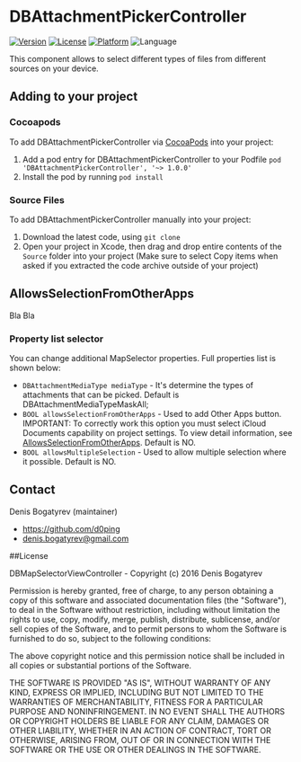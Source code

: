 # DBAttachmentPickerController
[![Version](https://img.shields.io/cocoapods/v/DBAttachmentPickerController.svg?style=flat)](http://cocoadocs.org/docsets/DBAttachmentPickerController)
[![License](https://img.shields.io/cocoapods/l/DBMapSelectorViewController.svg?style=flat)](http://cocoadocs.org/docsets/DBMapSelectorViewController)
[![Platform](https://img.shields.io/cocoapods/p/DBMapSelectorViewController.svg?style=flat)](http://cocoadocs.org/docsets/DBMapSelectorViewController)
![Language](https://img.shields.io/badge/Language-%20Objective%20C%20-blue.svg)

This component allows to select different types of files from different sources on your device.

## Adding to your project

### Cocoapods

To add DBAttachmentPickerController via [CocoaPods](http://cocoapods.org/) into your project:

1. Add a pod entry for DBAttachmentPickerController to your Podfile `pod 'DBAttachmentPickerController', '~> 1.0.0'`
2. Install the pod by running `pod install`

### Source Files

To add DBAttachmentPickerController manually into your project: 

1. Download the latest code, using `git clone`
2. Open your project in Xcode, then drag and drop entire contents of the `Source` folder into your project (Make sure to select Copy items when asked if you extracted the code archive outside of your project)

## AllowsSelectionFromOtherApps
Bla Bla

### Property list selector

You can change additional MapSelector properties. Full properties list is shown below:

- `DBAttachmentMediaType mediaType` - It's determine the types of attachments that can be picked. Default is DBAttachmentMediaTypeMaskAll;
- `BOOL allowsSelectionFromOtherApps` - Used to add Other Apps button. IMPORTANT: To correctly work this option you must select iCloud Documents 
 capability on project settings. To view detail information, see [AllowsSelectionFromOtherApps](#AllowsSelectionFromOtherApps). Default is NO.
- `BOOL allowsMultipleSelection` - Used to allow multiple selection where it possible. Default is NO.

## Contact

Denis Bogatyrev (maintainer)

- https://github.com/d0ping
- denis.bogatyrev@gmail.com

##License

DBMapSelectorViewController - Copyright (c) 2016 Denis Bogatyrev

Permission is hereby granted, free of charge, to any person obtaining a copy of this software and associated documentation files (the "Software"), to deal in the Software without restriction, including without limitation the rights to use, copy, modify, merge, publish, distribute, sublicense, and/or sell copies of the Software, and to permit persons to whom the Software is furnished to do so, subject to the following conditions:

The above copyright notice and this permission notice shall be included in all copies or substantial portions of the Software.

THE SOFTWARE IS PROVIDED "AS IS", WITHOUT WARRANTY OF ANY KIND, EXPRESS OR IMPLIED, INCLUDING BUT NOT LIMITED TO THE WARRANTIES OF MERCHANTABILITY, FITNESS FOR A PARTICULAR PURPOSE AND NONINFRINGEMENT. IN NO EVENT SHALL THE AUTHORS OR COPYRIGHT HOLDERS BE LIABLE FOR ANY CLAIM, DAMAGES OR OTHER LIABILITY, WHETHER IN AN ACTION OF CONTRACT, TORT OR OTHERWISE, ARISING FROM, OUT OF OR IN CONNECTION WITH THE SOFTWARE OR THE USE OR OTHER DEALINGS IN THE SOFTWARE.